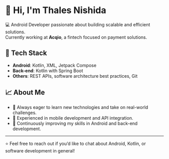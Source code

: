 # 👋 Hi, I'm Thales Nishida  

💻 Android Developer passionate about building scalable and efficient solutions.  
Currently working at **Acqio**, a fintech focused on payment solutions.  

## 🚀 Tech Stack
- **Android**: Kotlin, XML, Jetpack Compose  
- **Back-end**: Kotlin with Spring Boot  
- **Others**: REST APIs, software architecture best practices, Git  

## 📈 About Me
- 🔹 Always eager to learn new technologies and take on real-world challenges.  
- 🔹 Experienced in mobile development and API integration.  
- 🔹 Continuously improving my skills in Android and back-end development.  

---

⭐ Feel free to reach out if you’d like to chat about Android, Kotlin, or software development in general!
